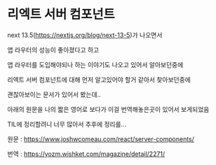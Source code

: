 # 리엑트 서버 컴포넌트

next 13.5(https://nextjs.org/blog/next-13-5)가 나오면서

앱 라우터의 성능이 좋아졌다고 하고

앱 라우터를 도입해야되나 하는 이야기도 나오고 있어서 알아보던중에

리엑트 서버 컴포넌트에 대해 먼저 알고있어야 할거 같아서 찾아보던중에

괜찮아보이는 문서가 있어서 봤는데..

아래의 원문을 나의 짧은 영어로 보다가 이걸 번역해놓은곳이 있어서 보게되었음

TIL에 정리할려니 너무 많아서 추후에 정리를...

원문 : https://www.joshwcomeau.com/react/server-components/

번역 : https://yozm.wishket.com/magazine/detail/2271/